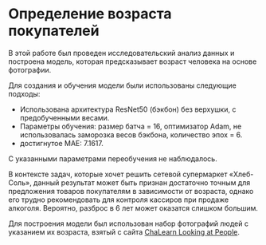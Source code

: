 # Определение возраста покупателей

В этой работе был проведен исследовательский анализ данных и построена модель, которая предсказывает возраст человека на основе фотографии. 

Для создания и обучения модели были использованы следующие подходы:
* Использована архитектура ResNet50 (бэкбон) без верхушки, с предобученными весами.
* Параметры обучения: размер батча = 16, оптимизатор Adam, не использовалась заморозка весов бэкбона, количество эпох = 6.
* достигнутое MAE: 7.1617.

С указанными параметрами переобучения не наблюдалось.

В контексте задач, которые хочет решить сетевой супермаркет «Хлеб-Соль», данный результат может быть признан достаточно точным для предложения товаров покупателям в зависимости от возраста, однако его трудно рекомендовать для контроля кассиров при продаже алкоголя. Вероятно, разброс в 6 лет может оказатся слишком большим. 

Для построения модели был использован набор фотографий людей с указанием их возраста, взятый с сайта [ChaLearn Looking at People](http://chalearnlap.cvc.uab.es/dataset/26/description/).
